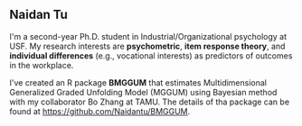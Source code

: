 
## Naidan Tu

I'm a second-year Ph.D. student in Industrial/Organizational psychology at USF. My research interests are **psychometric**, **item response theory**, and **individual differences** (e.g., vocational interests) as predictors of outcomes in the workplace. 

I've created an R package **BMGGUM** that estimates Multidimensional Generalized Graded
Unfolding Model (MGGUM) using Bayesian method with my collaborator Bo Zhang at TAMU. The details of tha package can be found at <https://github.com/Naidantu/BMGGUM>.
